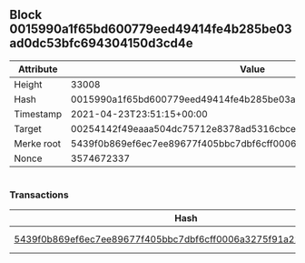 ## Block 0015990a1f65bd600779eed49414fe4b285be03ad0dc53bfc694304150d3cd4e

Attribute | Value
--- | ---
Height | 33008
Hash | 0015990a1f65bd600779eed49414fe4b285be03ad0dc53bfc694304150d3cd4e
Timestamp | 2021-04-23T23:51:15+00:00
Target | 00254142f49eaaa504dc75712e8378ad5316cbcead634704b3734b6271167cc4
Merke root | 5439f0b869ef6ec7ee89677f405bbc7dbf6cff0006a3275f91a22b9bef082f4c
Nonce | 3574672337

```

```

### Transactions

Hash | Amount
--- | ---
[5439f0b869ef6ec7ee89677f405bbc7dbf6cff0006a3275f91a22b9bef082f4c](5439f0b869ef6ec7ee89677f405bbc7dbf6cff0006a3275f91a22b9bef082f4c.md) | 10.00000000 SKEPTI 

